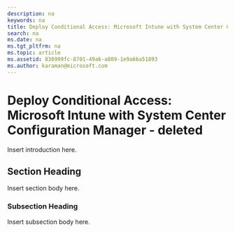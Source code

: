 ```yaml
---
description: na
keywords: na
title: Deploy Conditional Access: Microsoft Intune with System Center Configuration Manager - deleted
search: na
ms.date: na
ms.tgt_pltfrm: na
ms.topic: article
ms.assetid: 830999fc-8701-49a6-a809-1e9a66a51893
ms.author: karaman@microsoft.com
---
```

# Deploy Conditional Access: Microsoft Intune with System Center Configuration Manager - deleted
Insert introduction here.

## Section Heading
Insert section body here.

### Subsection Heading
Insert subsection body here.

